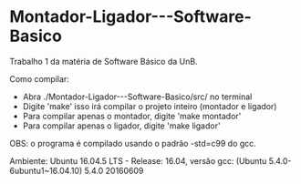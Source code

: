 # Montador-Ligador---Software-Basico
Trabalho 1 da matéria de Software Básico da UnB.

Como compilar:

* Abra ./Montador-Ligador---Software-Basico/src/ no terminal
* Digite 'make' isso irá compilar o projeto inteiro (montador e ligador)
* Para compilar apenas o montador, digite 'make montador'
* Para compilar apenas o ligador, digite 'make ligador'

OBS: o programa é compilado usando o padrão -std=c99 do gcc.

Ambiente:
Ubuntu 16.04.5 LTS - Release: 16.04, versão gcc: (Ubuntu 5.4.0-6ubuntu1~16.04.10) 5.4.0 20160609
